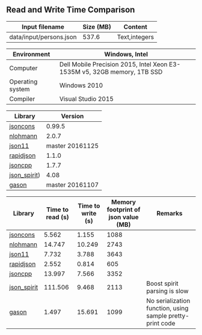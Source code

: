 
## Read and Write Time Comparison


Input filename|Size (MB)|Content
---|---|---
data/input/persons.json|537.6|Text,integers

Environment|Windows, Intel
---|---
Computer|Dell Mobile Precision 2015, Intel Xeon E3-1535M v5, 32GB memory, 1TB SSD
Operating system|Windows 2010
Compiler|Visual Studio 2015

Library|Version
---|---
[jsoncons](https://github.com/danielaparker/jsoncons)|0.99.5
[nlohmann](https://github.com/nlohmann/json)|2.0.7
[json11](https://github.com/dropbox/json11)|master 20161125
[rapidjson](https://github.com/miloyip/rapidjson)|1.1.0
[jsoncpp](https://github.com/open-source-parsers/jsoncpp)|1.7.7
[json_spirit](http://www.codeproject.com/Articles/20027/JSON-Spirit-A-C-JSON-Parser-Generator-Implemented))|4.08
[gason](https://github.com/vivkin/gason)|master 20161107

Library|Time to read (s)|Time to write (s)|Memory footprint of json value (MB)|Remarks
---|---|---|---|---
[jsoncons](https://github.com/danielaparker/jsoncons)|5.562|1.155|1088|
[nlohmann](https://github.com/nlohmann/json)|14.747|10.249|2743|
[json11](https://github.com/dropbox/json11)|7.732|3.788|3643|
[rapidjson](https://github.com/miloyip/rapidjson)|2.552|0.814|605|
[jsoncpp](https://github.com/open-source-parsers/jsoncpp)|13.997|7.566|3352|
[json_spirit](http://www.codeproject.com/Articles/20027/JSON-Spirit-A-C-JSON-Parser-Generator-Implemented)|111.506|9.468|2113|Boost spirit parsing is slow
[gason](https://github.com/vivkin/gason)|1.497|15.691|1099|No serialization function, using sample pretty-print code

